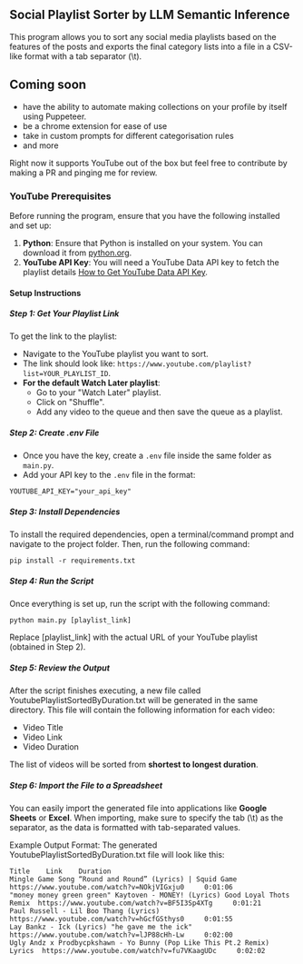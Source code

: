 


## Social Playlist Sorter by LLM Semantic Inference
This program allows you to sort any social media playlists based on the features of the posts and exports the final category lists into a file in a CSV-like format with a tab separator (\t). 

## Coming soon 
- have the ability to automate making collections on your profile by itself using Puppeteer.
- be a chrome extension for ease of use
- take in custom prompts for different categorisation rules
- and more

Right now it supports YouTube out of the box but feel free to contribute by making a PR and pinging me for review.

### YouTube Prerequisites
Before running the program, ensure that you have the following installed and set up:
1. **Python**: Ensure that Python is installed on your system. You can download it from [python.org](https://www.python.org/downloads/).
2. **YouTube API Key**: You will need a YouTube Data API key to fetch the playlist details [How to Get YouTube Data API Key](https://www.youtube.com/watch?v=bk4X_D7gF8U).


#### Setup Instructions
##### Step 1: Get Your Playlist Link
To get the link to the playlist:
- Navigate to the YouTube playlist you want to sort.
- The link should look like: `https://www.youtube.com/playlist?list=YOUR_PLAYLIST_ID`.
- **For the default Watch Later playlist**: 
  - Go to your "Watch Later" playlist.
  - Click on "Shuffle".
  - Add any video to the queue and then save the queue as a playlist.

##### Step 2: Create .env File
- Once you have the key, create a `.env` file inside the same folder as `main.py`.
- Add your API key to the `.env` file in the format:
```
YOUTUBE_API_KEY="your_api_key"
```

##### Step 3: Install Dependencies

To install the required dependencies, open a terminal/command prompt and navigate to the project folder. Then, run the following command:
```
pip install -r requirements.txt
```

##### Step 4: Run the Script
Once everything is set up, run the script with the following command:
```
python main.py [playlist_link]
```
Replace [playlist_link] with the actual URL of your YouTube playlist (obtained in Step 2).


##### Step 5: Review the Output
After the script finishes executing, a new file called YoutubePlaylistSortedByDuration.txt will be generated in the same directory. This file will contain the following information for each video:
  - Video Title
  - Video Link
  - Video Duration

The list of videos will be sorted from **shortest to longest duration**.


##### Step 6: Import the File to a Spreadsheet
You can easily import the generated file into applications like **Google Sheets** or **Excel**. When importing, make sure to specify the tab (\t) as the separator, as the data is formatted with tab-separated values.

Example Output Format:
The generated YoutubePlaylistSortedByDuration.txt file will look like this:

```
Title	 Link	 Duration
Mingle Game Song “Round and Round” (Lyrics) | Squid Game	 https://www.youtube.com/watch?v=NOkjVIGxju0	 0:01:06
"money money green green" Kaytoven - MONEY! (Lyrics) Good Loyal Thots Remix	 https://www.youtube.com/watch?v=BF5I3Sp4XTg	 0:01:21
Paul Russell - Lil Boo Thang (Lyrics)	 https://www.youtube.com/watch?v=hGcfGSthys0	 0:01:55
Lay Bankz - Ick (Lyrics) "he gave me the ick"	 https://www.youtube.com/watch?v=lJP88cHh-Lw	 0:02:00
Ugly Andz x Prodbycpkshawn - Yo Bunny (Pop Like This Pt.2 Remix) Lyrics	 https://www.youtube.com/watch?v=fu7VKaagUDc	 0:02:02
```
